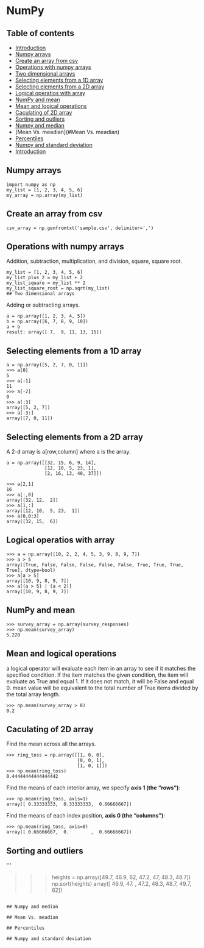 # NumPy
## Table of contents
- [Introduction](#Introduction)
- [Numpy arrays](#Numpy-arrays)
- [Create an array from csv](#Create-an-array-from-csv)
- [Operations with numpy arrays](#Operations-with-numpy-arrays)
- [Two dimensional arrays](#Two-dimensional-arrays)
- [Selecting elements from a 1D array](#Selecting-elements-from-a-1D-array)
- [Selecting elements from a 2D array](#Selecting-elements-from-a-2D-array)
- [Logical operatios with array](#Logical-operatios-with-array)
- [NumPy and mean](#NumPy-and-mean)
- [Mean and logical operations](#Mean-and-logical-operations)
- [Caculating of 2D array](#Caculating-of-2D-array)
- [Sorting and outliers](#Sorting-and-outliers)
- [Numpy and median](#Numpy-and-median)
- [Mean Vs. meadian](#Mean Vs. meadian)
- [Percentiles](#ercentiles)
- [Numpy and standard deviation](#Numpy-and-standard-deviation)
- [Introduction](#Introduction)

## Numpy arrays
```
import numpy as np
my_list = [1, 2, 3, 4, 5, 6]
my_array = np.array(my_list)
```
## Create an array from csv
```
csv_array = np.genfromtxt('sample.csv', delimiter=',')
```
## Operations with numpy arrays

Addition, subtraction, multiplication, and division, square, square root.

```
my_list = [1, 2, 3, 4, 5, 6]
my_list_plus_2 = my_list + 2
my_list_square = my_list ** 2
my_list_square_root = np.sqrt(my_list)
## Two dimensional arrays
```
Adding or subtracting arrays.

```
a = np.array([1, 2, 3, 4, 5])
b = np.array([6, 7, 8, 9, 10])
a + b
result: array([ 7,  9, 11, 13, 15])
```

## Selecting elements from a 1D array
```
a = np.array([5, 2, 7, 0, 11])
>>> a[0]
5 
>>> a[-1]
11
>>> a[-2]
0
>>> a[:3]
array([5, 2, 7])
>>> a[-3:]
array([7, 0, 11])
```
## Selecting elements from a 2D array

A 2-d array is a[row,column] where a is the array.

```
a = np.array([[32, 15, 6, 9, 14], 
              [12, 10, 5, 23, 1],
              [2, 16, 13, 40, 37]])

>>> a[2,1]
16
>>> a[:,0]
array([32, 12,  2])
>>> a[1,:]
array([12, 10,  5, 23,  1])
>>> a[0,0:3]
array([32, 15,  6])
```
## Logical operatios with array

```
>>> a = np.array([10, 2, 2, 4, 5, 3, 9, 8, 9, 7])
>>> a > 5
array([True, False, False, False, False, False, True, True, True, True], dtype=bool)
>>> a[a > 5]
array([10, 9, 8, 9, 7])
>>> a[(a > 5) | (a < 2)]
array([10, 9, 8, 9, 7])
```
## NumPy and mean
```
>>> survey_array = np.array(survey_responses)
>>> np.mean(survey_array)
5.220
```
## Mean and logical operations
a logical operator will evaluate each item in an array to see if it matches the specified condition. If the item matches the given condition, the item will evaluate as True and equal 1. If it does not match, it will be False and equal 0. mean value will be equivalent to the total number of True items divided by the total array length.
```
>>> np.mean(survey_array > 8)
0.2
```

## Caculating of 2D array
Find the mean across all the arrays.

```
>>> ring_toss = np.array([[1, 0, 0], 
                          [0, 0, 1], 
                          [1, 0, 1]])
>>> np.mean(ring_toss)
0.44444444444444442
```
Find the means of each interior array, we specify **axis 1 (the “rows”)**:

```
>>> np.mean(ring_toss, axis=1)
array([ 0.33333333,  0.33333333,  0.66666667])
```
Find the means of each index position, **axis 0 (the “columns”)**:

```
>>> np.mean(ring_toss, axis=0)
array([ 0.66666667,  0.        ,  0.66666667])
```

## Sorting and outliers
'''
>>> heights = np.array([49.7, 46.9, 62, 47.2, 47, 48.3, 48.7])
>>> np.sort(heights)
array([ 46.9,  47. ,  47.2,  48.3,  48.7,  49.7,  62])
```

## Numpy and median

## Mean Vs. meadian

## Percentiles

## Numpy and standard deviation